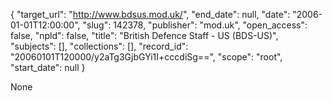 {
  "target_url": "http://www.bdsus.mod.uk/", 
  "end_date": null, 
  "date": "2006-01-01T12:00:00", 
  "slug": 142378, 
  "publisher": "mod.uk", 
  "open_access": false, 
  "npld": false, 
  "title": "British Defence Staff - US (BDS-US)", 
  "subjects": [], 
  "collections": [], 
  "record_id": "20060101T120000/y2aTg3GjbGYi1I+cccdiSg==", 
  "scope": "root", 
  "start_date": null
}

None